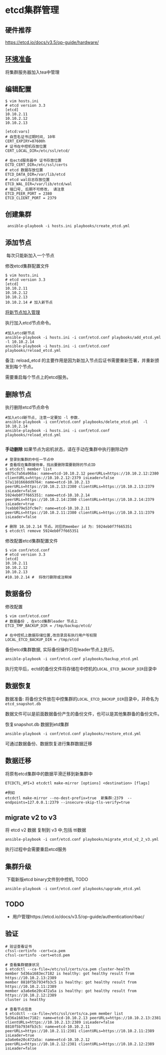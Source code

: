 # etcd集群管理

## 硬件推荐

https://etcd.io/docs/v3.5/op-guide/hardware/

## [环境准备](install-tea.html#id4)

将集群服务器加入tea中管理

## 编辑配置

```
$ vim hosts.ini
# etcd version 3.3
[etcd]
10.10.2.11
10.10.2.12
10.10.2.13

[etcd:vars]
# 自签名证书过期时间, 10年
CERT_EXPIRY=87600h
# 证书在中控机存放位置
CERT_LOCAL_DIR=/etc/ssl/etcd/

# 在ectd服务器中 证书存放位置
ECTD_CERT_DIR=/etc/ssl/certs
# etcd 数据存放位置
ETCD_DATA_DIR=/var/lib/etcd
# etcd wal日志存放位置
ETCD_WAL_DIR=/var/lib/etcd/wal
# 端口号, 后期不可修改， 请注意
ETCD_PEER_PORT = 2380
ETCD_CLIENT_PORT = 2379
```

## 创建集群

```
 ansible-playbook -i hosts.ini playbooks/create_etcd.yml
```

## 添加节点 

​	每次只能新加入一个节点

修改etcd集群配置文件

 ```
 $ vim hosts.ini
 # etcd version 3.3
 [etcd]
 10.10.2.11
 10.10.2.12
 10.10.2.13
 10.10.2.14 # 加入新节点
 ```

[将新节点加入管理](/install-tea.html#id5)

执行加入etcd节点命令。 

```
#加入etcd新节点
ansible-playbook -i hosts.ini -i conf/etcd.conf playbooks/add_etcd.yml  -l 10.10.2.14
ansible-playbook -i hosts.ini -i conf/etcd.conf playbooks/reload_etcd.yml
```

备注:  reload_etcd 的主要作用是因为新加入节点后证书需要重新签署，并重新颁发到每个节点。

需要重启每个节点上的etcd服务。

## 删除节点

执行删除etcd节点命令

```
#加入etcd新节点, 注意一定要加 -l 参数.
ansible-playbook -i conf/etcd.conf playbooks/delete_etcd.yml  -l 10.10.2.14
ansible-playbook -i hosts.ini -i conf/etcd.conf playbooks/reload_etcd.yml
```
``` important:: 删除节点为危险动作 
```

**手动删除**  如果节点为宕机状态，请在手动在集群中执行删除动作

```
# 登录到集群的中任一节点中
# 查看现在集群接待单，找出要删除需要剔除的节点ID
$ etcdctl member list
e875c7a56a96ba: name=etcd-10.10.2.12 peerURLs=https://10.10.2.12:2380 clientURLs=https://10.10.2.12:2379 isLeader=false
57a1101668dd9764: name=etcd-10.10.2.13 peerURLs=https://10.10.2.13:2380 clientURLs=https://10.10.2.13:2379 isLeader=false
5924eb0f7f665351: name=etcd-10.10.2.14 peerURLs=https://10.10.2.14:2380 clientURLs=https://10.10.2.14:2379 isLeader=true
7cebb079e53fc9e7: name=etcd-10.10.2.11 peerURLs=https://10.10.2.11:2380 clientURLs=https://10.10.2.11:2379 isLeader=false

# 删除 10.10.2.14 节点。对应的member id 为: 5924eb0f7f665351
$ etcdctl remove 5924eb0f7f665351
```

修改配置etcd集群配置文件

```
$ vim conf/etcd.conf
# etcd version 3.3
[etcd]
10.10.2.11
10.10.2.12
10.10.2.13
#10.10.2.14 #  将改行删除或注释掉
```

## 数据备份

修改配置 

```
$ vim conf/etcd.conf
# 数据备份 , 在etcd集群leader 节点上
ETCD_TMP_BACKUP_DIR = /tmp/backup/etcd/

# 在中控机上数据存储位置,改目录具有执行用户写权限
LOCAL_ETCD_BACKUP_DIR = /tmp/etcd
```

备份etcd集群数据, 实际备份操作只在leader节点上执行。

```
ansible-playbook -i conf/etcd.conf playbooks/backup_etcd.yml
```

执行完毕后，ectd的备份文件将存储在中控机的`LOCAL_ETCD_BACKUP_DIR`目录中

## 数据恢复

数据准备: 将备份文件放在中控集群的`LOCAL_ETCD_BACKUP_DIR`目录中，并命名为`etcd_snapshot.db`  

数据文件可以是前面数据备份产生的备份文件，也可以是其他集群备的备份文件。

恢复snapshot.db 数据到etd集群

```
ansible-playbook -i conf/etcd.conf playbooks/restore_etcd.yml
```

可通过数据备份、数据恢复进行集群数据迁移

## 数据迁移

将原有etcd集群中的数据平滑迁移到新集群中

```
ETCDCTL_API=3 etcdctl make-mirror [options] <destination> [flags] 
```

```
#例如
etcdctl make-mirror --no-dest-prefix=true  新集群:2379  --endpoints=127.0.0.1:2379 --insecure-skip-tls-verify=true
```

## migrate v2 to v3

将 etcd v2 数据 复制到 v3 中,包括 ttl数据

```
ansible-playbook -i conf/etcd.conf playbooks/migrate_etcd_v2_2_v3.yml
```

执行过程中会需要重启etcd服务 

## 集群升级

​	下载新版etcd binary文件到中控机, TODO

```
ansible-playbook -i conf/etcd.conf playbooks/upgrade_etcd.yml
```

## TODO

- 用户管理https://etcd.io/docs/v3.5/op-guide/authentication/rbac/

## 验证

```
# 验证查看证书
cfssl-certinfo -cert=ca.pem
cfssl-certinfo -cert=etcd.pem

# 查看集群健康状况
$ etcdctl --ca-file=/etc/ssl/certs/ca.pem cluster-health
member 5d36a1683ec7182 is healthy: got healthy result from https://10.10.2.13:2389
member 8810f5b7934fb3c5 is healthy: got healthy result from https://10.10.2.11:2389
member a3a6e6e20c472a5a is healthy: got healthy result from https://10.10.2.12:2389
cluster is healthy

# 查看节点信息
$ etcdctl --ca-file=/etc/ssl/certs/ca.pem member list
5d36a1683ec7182: name=etcd-10.10.2.13 peerURLs=https://10.10.2.13:2381 clientURLs=https://10.10.2.13:2389 isLeader=false
8810f5b7934fb3c5: name=etcd-10.10.2.11 peerURLs=https://10.10.2.11:2381 clientURLs=https://10.10.2.11:2389 isLeader=true
a3a6e6e20c472a5a: name=etcd-10.10.2.12 peerURLs=https://10.10.2.12:2381 clientURLs=https://10.10.2.12:2389 isLeader=false
```

